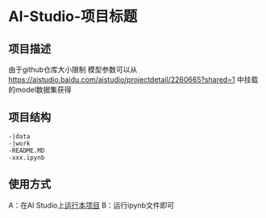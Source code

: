 # AI-Studio-项目标题

## 项目描述
由于github仓库大小限制 模型参数可以从 https://aistudio.baidu.com/aistudio/projectdetail/2260665?shared=1 中挂载的model数据集获得

## 项目结构
```
-|data
-|work
-README.MD
-xxx.ipynb
```
## 使用方式
A：在AI Studio上[运行本项目](https://aistudio.baidu.com/aistudio/projectdetail/2260665?shared=1)
B：运行ipynb文件即可
